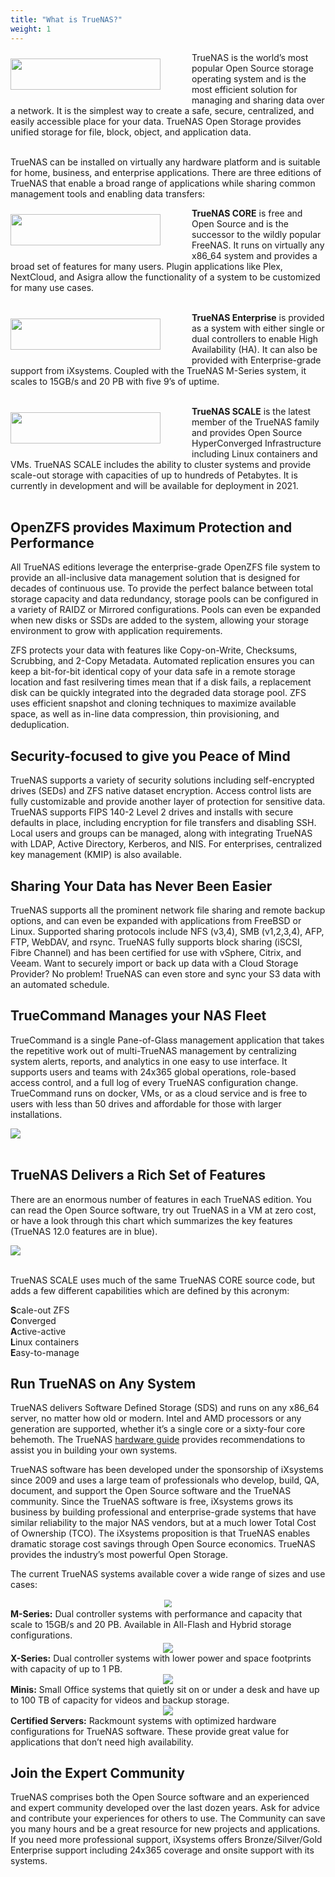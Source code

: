 ```yaml
---
title: "What is TrueNAS?"
weight: 1
---
```


<img src="/images/tn-openstorage-logo.png" style="float:left;width:240px;height:50px;margin: 10px 50px 10px 0px;">

TrueNAS is the world’s most popular Open Source storage operating system and is the most efficient solution for managing and sharing data over a network.
It is the simplest way to create a safe, secure, centralized, and easily accessible place for your data.
TrueNAS Open Storage provides unified storage for file, block, object, and application data. 
<br><br>

TrueNAS can be installed on virtually any hardware platform and is suitable for home, business, and enterprise applications.
There are three editions of TrueNAS that enable a broad range of applications while sharing common management tools and enabling data transfers:

<img src="/images/tn-core-logo.png" style="float:left;width:240px;height:50px;margin: 10px 50px 10px 0px;">

**TrueNAS CORE** is free and Open Source and is the successor to the wildly popular FreeNAS.
It runs on virtually any x86_64 system and provides a broad set of features for many users.
Plugin applications like Plex, NextCloud, and Asigra allow the functionality of a system to be customized for many use cases.
<br><br>

<img src="/images/tn-enterprise-logo.png" style="float:left;width:240px;height:50px;margin: 10px 50px 10px 0px;">

**TrueNAS Enterprise** is provided as a system with either single or dual controllers to enable High Availability (HA).
It can also be provided with Enterprise-grade support from iXsystems.
Coupled with the TrueNAS M-Series system, it scales to 15GB/s and 20 PB with five 9’s of uptime.
<br><br>

<img src="/images/tn-scale-logo.png" style="float:left;width:240px;height:50px;margin: 10px 50px 10px 0px;">

**TrueNAS SCALE** is the latest member of the TrueNAS family and provides Open Source HyperConverged Infrastructure including Linux containers and VMs.
TrueNAS SCALE includes the ability to cluster systems and provide scale-out storage with capacities of up to hundreds of Petabytes.
It is currently in development and will be available for deployment in 2021.
<br><br>

## OpenZFS provides Maximum Protection and Performance

All TrueNAS editions leverage the enterprise-grade OpenZFS file system to provide an all-inclusive data management solution that is designed for decades of continuous use.
To provide the perfect balance between total storage capacity and data redundancy, storage pools can be configured in a variety of RAIDZ or Mirrored configurations.
Pools can even be expanded when new disks or SSDs are added to the system, allowing your storage environment to grow with application requirements. 

ZFS protects your data with features like Copy-on-Write, Checksums, Scrubbing, and 2-Copy Metadata.
Automated replication ensures you can keep a bit-for-bit identical copy of your data safe in a remote storage location and fast resilvering times mean that if a disk fails, a replacement disk can be quickly integrated into the degraded data storage pool.
ZFS uses efficient snapshot and cloning techniques to maximize available space, as well as in-line data compression, thin provisioning, and deduplication.

## Security-focused to give you Peace of Mind

TrueNAS supports a variety of security solutions including self-encrypted drives (SEDs) and ZFS native dataset encryption.
Access control lists are fully customizable and provide another layer of protection for sensitive data.
TrueNAS supports FIPS 140-2 Level 2 drives and installs with secure defaults in place, including encryption for file transfers and disabling SSH.
Local users and groups can be managed, along with integrating TrueNAS with LDAP, Active Directory, Kerberos, and NIS.
For enterprises, centralized key management (KMIP) is also available.

## Sharing Your Data has Never Been Easier

TrueNAS supports all the prominent network file sharing and remote backup options, and can even be expanded with applications from FreeBSD or Linux.
Supported sharing protocols include NFS (v3,4), SMB (v1,2,3,4), AFP, FTP, WebDAV, and rsync.
TrueNAS fully supports block sharing (iSCSI, Fibre Channel) and has been certified for use with vSphere, Citrix, and Veeam.
Want to securely import or back up data with a Cloud Storage Provider?
No problem!
TrueNAS can even store and sync your S3 data with an automated schedule.

## TrueCommand Manages your NAS Fleet

TrueCommand is a single Pane-of-Glass management application that takes the repetitive work out of multi-TrueNAS management by centralizing system alerts, reports, and analytics in one easy to use interface.
It supports users and teams with 24x365 global operations, role-based access control, and a full log of every TrueNAS configuration change.
TrueCommand runs on docker, VMs, or as a cloud service and is free to users with less than 50 drives and affordable for those with larger installations.

<img src="/images/truecommand-overview.png">
<br><br>

## TrueNAS Delivers a Rich Set of Features

There are an enormous number of features in each TrueNAS edition.
You can read the Open Source software, try out TrueNAS in a VM at zero cost, or have a look through this chart which summarizes the key features (TrueNAS 12.0 features are in blue).

<img src="/images/truenas-features.png">
<br><br>

TrueNAS SCALE uses much of the same TrueNAS CORE source code, but adds a few different capabilities which are defined by this acronym:

**S**cale-out ZFS<br>
**C**onverged<br>
**A**ctive-active<br>
**L**inux containers<br>
**E**asy-to-manage<br>

## Run TrueNAS on Any System

TrueNAS delivers Software Defined Storage (SDS) and runs on any x86_64 server, no matter how old or modern.
Intel and AMD processors or any generation are supported, whether it’s a single core or a sixty-four core behemoth.
The TrueNAS [hardware guide](https://www.freenas.org/hardware-requirements/) provides recommendations to assist you in building your own systems.
<!-- update link to point to updated TrueNAS guide, when available -->

TrueNAS software has been developed under the sponsorship of iXsystems since 2009 and uses a large team of professionals who develop, build, QA, document, and support the Open Source software and the TrueNAS community.
Since the TrueNAS software is free, iXsystems grows its business by building professional and enterprise-grade systems that have similar reliability to the major NAS vendors, but at a much lower Total Cost of Ownership (TCO).
The iXsystems proposition is that TrueNAS enables dramatic storage cost savings through Open Source economics.
TrueNAS provides the industry’s most powerful Open Storage.

The current TrueNAS systems available cover a wide range of sizes and use cases:

<div class="hw-grid-container">
  <div class="hw-mimage" style="justify-self:center"><img src="/images/m-series.png" style="scale:75%"></div>
  <div class="hw-mtext" style="align-self:center"><b>M-Series:</b> Dual controller systems with performance and capacity that scale to 15GB/s and 20 PB. Available in All-Flash and Hybrid storage configurations.</div>
  <div class="hw-ximage" style="justify-self:center"><img src="/images/x-series.png"style="margin-top:20%"></div>
  <div class="hw-xtext" style="align-self:center"><b>X-Series:</b> Dual controller systems with lower power and space footprints with capacity of up to 1 PB.</div>
  <div class="hw-miniimage" style="justify-self:center"><img src="/images/minis.png"></div>
  <div class="hw-minitext" style="align-self:center"><b>Minis:</b> Small Office systems that quietly sit on or under a desk and have up to 100 TB of capacity for videos and backup storage.</div>
  <div class="hw-certifiedimage" style="justify-self:center"><img src="/images/certified-servers.png"></div>
  <div class="hw-certifiedtext" style="align-self:center"><b>Certified Servers:</b> Rackmount systems with optimized hardware configurations for TrueNAS software. These provide great value for applications that don’t need high availability.</div>
</div>

## Join the Expert Community

TrueNAS comprises both the Open Source software and an experienced and expert community developed over the last dozen years.
Ask for advice and contribute your experiences for others to use.
The Community can save you many hours and be a great resource for new projects and applications.
If you need more professional support, iXsystems offers Bronze/Silver/Gold Enterprise support including 24x365 coverage and onsite support with its systems.
